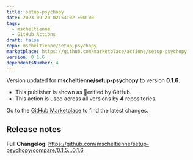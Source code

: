 ```yaml
---
title: setup-psychopy
date: 2023-09-20 02:54:02 +00:00
tags:
  - mscheltienne
  - GitHub Actions
draft: false
repo: mscheltienne/setup-psychopy
marketplace: https://github.com/marketplace/actions/setup-psychopy
version: 0.1.6
dependentsNumber: 4
---
```



Version updated for **mscheltienne/setup-psychopy** to version **0.1.6**.
- This publisher is shown as erified by GitHub.
- This action is used across all versions by **4** repositories.

Go to the [GitHub Marketplace](https://github.com/marketplace/actions/setup-psychopy) to find the latest changes.

## Release notes

**Full Changelog**: https://github.com/mscheltienne/setup-psychopy/compare/0.1.5...0.1.6
